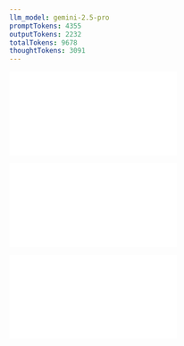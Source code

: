 ```yaml
---
llm_model: gemini-2.5-pro
promptTokens: 4355
outputTokens: 2232
totalTokens: 9678
thoughtTokens: 3091
---
```


![@](steps/prompt.6cc9dbd8.md)

![@](steps/Concept%20State.ed58bd8d.md)

![@](steps/response.397da76f.md)